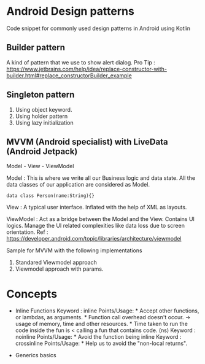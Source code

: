 # Android Design patterns
Code snippet for commonly used design patterns in Android using Kotlin

## Builder pattern
A kind of pattern that we use to show alert dialog.
Pro Tip : https://www.jetbrains.com/help/idea/replace-constructor-with-builder.html#replace_constructorBuilder_example

## Singleton pattern

1. Using object keyword.
2. Using holder pattern
3. Using lazy initialization


## MVVM (Android specialist) with LiveData (Android Jetpack)
Model - View - ViewModel

Model : This is where we write all our Business logic and data state. All the data classes of our application are considered as Model.
```
data class Person(name:String){}
```

View : A typical user interface. Inflated with the help of XML as layouts.

ViewModel : Act as a bridge between the Model and the View. Contains UI logics. Manage the UI related complexities like data loss due to screen orientation.
 Ref : https://developer.android.com/topic/libraries/architecture/viewmodel

 Sample for MVVM with the following implementations
 1. Standared Viewmodel approach
 2. Viewmodel approach with params.


# Concepts
* Inline Functions
    Keyword : inline
    Points/Usage:
        * Accept other functions, or lambdas, as arguments.
        * Function call overhead doesn't occur. -> usage of memory, time and other resources.
        * Time taken to run the code inside the fun is < calling a fun that contains code. (ns)
    Keyword : noinline
        Points/Usage:
        * Avoid the function being inline
    Keyword : crossinline
        Points/Usage:
        * Help us to avoid the "non-local returns".

* Generics basics
